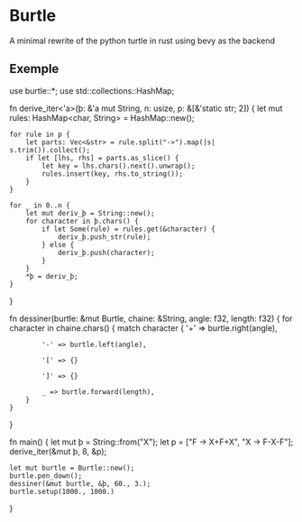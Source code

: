 # Burtle
A minimal rewrite of the python turtle in rust using bevy as the backend

## Exemple
use burtle::*;
use std::collections::HashMap;

fn derive_iter<'a>(þ: &'a mut String, n: usize, p: &[&'static str; 2]) {
    let mut rules: HashMap<char, String> = HashMap::new();

    for rule in p {
        let parts: Vec<&str> = rule.split("->").map(|s| s.trim()).collect();
        if let [lhs, rhs] = parts.as_slice() {
            let key = lhs.chars().next().unwrap();
            rules.insert(key, rhs.to_string());
        }
    }

    for _ in 0..n {
        let mut deriv_þ = String::new();
        for character in þ.chars() {
            if let Some(rule) = rules.get(&character) {
                deriv_þ.push_str(rule);
            } else {
                deriv_þ.push(character);
            }
        }
        *þ = deriv_þ;
    }
}

fn dessiner(burtle: &mut Burtle, chaine: &String, angle: f32, length: f32) {
    for character in chaine.chars() {
        match character {
            '+' => burtle.right(angle),

            '-' => burtle.left(angle),

            '[' => {}

            ']' => {}

            _ => burtle.forward(length),
        }
    }
}

fn main() {
    let mut þ = String::from("X");
    let p = ["F -> X+F+X", "X -> F-X-F"];
    derive_iter(&mut þ, 8, &p);

    let mut burtle = Burtle::new();
    burtle.pen_down();
    dessiner(&mut burtle, &þ, 60., 3.);
    burtle.setup(1000., 1000.)
}
